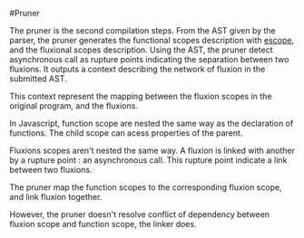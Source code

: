 #Pruner

The pruner is the second compilation steps.
From the AST given by the parser, the pruner generates the functional scopes description with [escope](https://github.com/Constellation/escope), and the fluxional scopes description.
Using the AST, the pruner detect asynchronous call as rupture points indicating the separation between two fluxions.
It outputs a context describing the network of fluxion in the submitted AST.

This context represent the mapping between the fluxion scopes in the original program, and the fluxions.

In Javascript, function scope are nested the same way as the declaration of functions.
The child scope can acess properties of the parent.

Fluxions scopes aren't nested the same way.
A fluxion is linked with another by a rupture point : an asynchronous call.
This rupture point indicate a link between two fluxions.

The pruner map the function scopes to the corresponding fluxion scope, and link fluxion together.

However, the pruner doesn't resolve conflict of dependency between fluxion scope and function scope, the linker does.